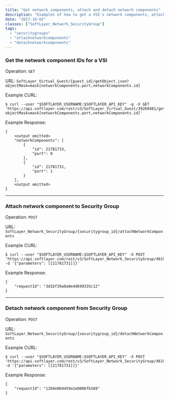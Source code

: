 ```yaml
---
title: "Get network components, attach and detach network components"
description: "Examples of how to get a VSI's network components, attach network components to and detach network components from Security Groups."
date: "2017-10-02"
classes: ["SoftLayer_Network_SecurityGroup"]
tags:
  - "securitygroups"
  - "attachnetworkcomponents"
  - "detachnetworkcomponents"
---
```


### Get the network component IDs for a VSI

Operation: `GET`

URL: `SoftLayer_Virtual_Guest/{guest_id}/getObject.json?objectMask=mask[networkComponents.port,networkComponents.id]`

Example CURL:
```
$ curl --user "$SOFTLAYER_USERNAME:$SOFTLAYER_API_KEY" -g -X GET 'https://api.softlayer.com/rest/v3/SoftLayer_Virtual_Guest/39269481/getObject.json?objectMask=mask[networkComponents.port,networkComponents.id]'
```
Example Response:
```
{
    <output omitted>
    "networkComponents": [
        {
            "id": 21781733,
            "port": 0
        },
        {
            "id": 21781731,
            "port": 1
        }
    ],
    <output omitted>
}
```
---

### Attach network component to Security Group

Operation: `POST`

URL: `SoftLayer_Network_SecurityGroup/{securitygroup_id}/attachNetworkComponents`

Example CURL:
```
$ curl --user "$SOFTLAYER_USERNAME:$SOFTLAYER_API_KEY" -X POST 'https://api.softlayer.com/rest/v3/SoftLayer_Network_SecurityGroup/461903/attachNetworkComponents' -d '{"parameters": [[21781731]]}'
```

Example Response:
```
{
    "requestId": "3d1bf39a0a0e4d699335c12"
}
```
---

### Detach network component from Security Group

Operation: `POST`

URL: `SoftLayer_Network_SecurityGroup/{securitygroup_id}/detachNetworkComponents`

Example CURL:
```
$ curl --user "$SOFTLAYER_USERNAME:$SOFTLAYER_API_KEY" -X POST 'https://api.softlayer.com/rest/v3/SoftLayer_Network_SecurityGroup/461903/detachNetworkComponents' -d '{"parameters": [[21781731]]}'
```

Example Response:
```
{
    "requestId": "12b9e0b9459a1e000bfb169"
}
```

